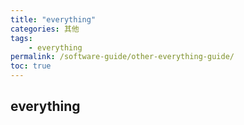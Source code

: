 ```yaml
---
title: "everything"
categories: 其他
tags:
    - everything
permalink: /software-guide/other-everything-guide/
toc: true
---
```


## everything


